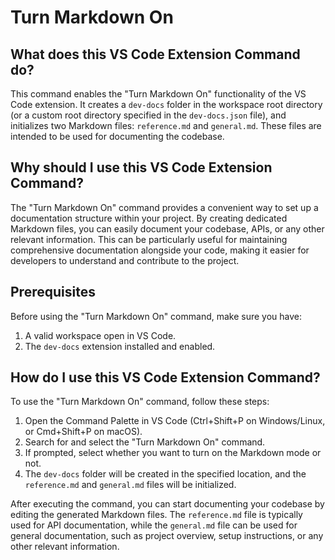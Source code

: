 
# Turn Markdown On

## What does this VS Code Extension Command do?

This command enables the "Turn Markdown On" functionality of the VS Code extension. It creates a `dev-docs` folder in the workspace root directory (or a custom root directory specified in the `dev-docs.json` file), and initializes two Markdown files: `reference.md` and `general.md`. These files are intended to be used for documenting the codebase.

## Why should I use this VS Code Extension Command?

The "Turn Markdown On" command provides a convenient way to set up a documentation structure within your project. By creating dedicated Markdown files, you can easily document your codebase, APIs, or any other relevant information. This can be particularly useful for maintaining comprehensive documentation alongside your code, making it easier for developers to understand and contribute to the project.

## Prerequisites

Before using the "Turn Markdown On" command, make sure you have:

1. A valid workspace open in VS Code.
2. The `dev-docs` extension installed and enabled.

## How do I use this VS Code Extension Command?

To use the "Turn Markdown On" command, follow these steps:

1. Open the Command Palette in VS Code (Ctrl+Shift+P on Windows/Linux, or Cmd+Shift+P on macOS).
2. Search for and select the "Turn Markdown On" command.
3. If prompted, select whether you want to turn on the Markdown mode or not.
4. The `dev-docs` folder will be created in the specified location, and the `reference.md` and `general.md` files will be initialized.

After executing the command, you can start documenting your codebase by editing the generated Markdown files. The `reference.md` file is typically used for API documentation, while the `general.md` file can be used for general documentation, such as project overview, setup instructions, or any other relevant information.
  
  